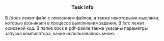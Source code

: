 ### <p style="text-align: center;">Task info</p>

В /docs лежит файл с описанием файлов, а также некоторыми мыслями, которые возникали в процессе выполнения задания. В /src лежит основной код. В папке docs в pdf-файле также указаны параметры запуска компилятора, какие использовались мною.
